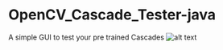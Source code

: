 # OpenCV_Cascade_Tester-java
A simple GUI to test your pre trained Cascades 
![alt text][screenShot]

[screenShot]: https://image.ibb.co/b4yxu9/Tester.png "Screenshot"
